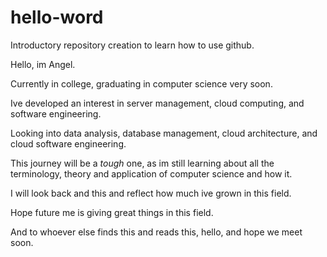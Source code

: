 # hello-word
Introductory repository creation to learn how to use github.

Hello, im Angel.

Currently in college, graduating in computer science very soon.

Ive developed an interest in server management, cloud computing, and software engineering.

Looking into data analysis, database management, cloud architecture, and cloud software engineering.

This journey will be a *tough* one, as im still learning about all the terminology, theory and application of computer science and how it.

I will look back and this and reflect how much ive grown in this field.

Hope future me is giving great things in this field.

And to whoever else finds this and reads this, hello, and hope we meet soon.
